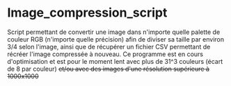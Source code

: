 # Image_compression_script
Script permettant de convertir une image dans n'importe quelle palette de couleur RGB (n'importe quelle précision) afin de diviser sa taille par environ 3/4 selon l'image, ainsi que de récupérer un fichier CSV permettant de récréer l'image compressée à nouveau.
Ce programme est en cours d'optimisation et est pour le moment lent avec plus de 31^3 couleurs (écart de 8 par couleur) <s>et/ou avec des images d'une résolution supérieure à 1000x1000</s>
